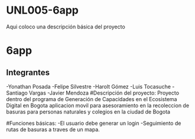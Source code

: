 # UNL005-6app
Aqui coloco una descripción básica del proyecto
# 6app
## Integrantes
-Yonathan Posada
-Felipe Silvestre
-Harolt Gómez
-Luis Tocasuche
-Santiago Vargas
-Javier Mendoza
#Descripción del proyecto:
Proyecto dentro del programa de Generación de Capacidades en el Ecosistema Digital en Bogota
aplicacion movil para asesoramiento en la recoleccion de basuras para personas
naturales y colegios en la ciudad de Bogota

#Funciones básicas:
-El usuario debe generar un login
-Seguimiento de rutas de basuras a traves de un mapa.
